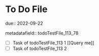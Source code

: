 # To Do File

due:: 2022-09-22

metadatafield:: todoTestFile_113\_78

- [ ] Task of todoTestFile_113 1 [[Query me]]
- [ ] Task of todoTestFile_113 2
